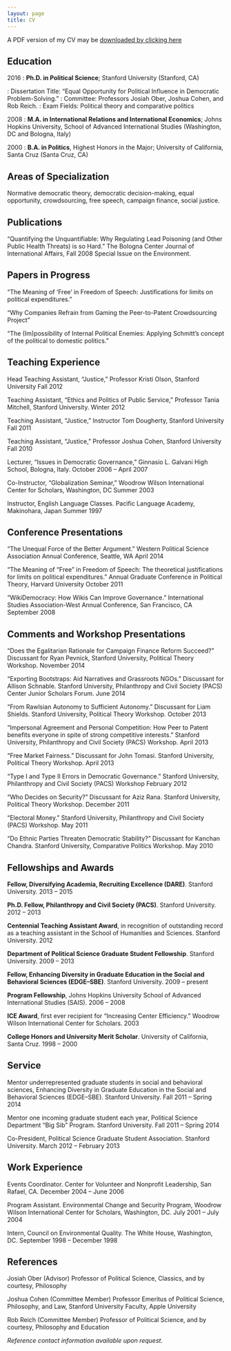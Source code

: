 ```yaml
---
layout: page
title: CV
---
```

A PDF version of my CV may be [downloaded by clicking here](images/Ariel-Mendez-CV-160809.pdf)
	
## Education

2016
:	**Ph.D. in Political Science**; Stanford University (Stanford, CA)

:	Dissertation Title: “Equal Opportunity for Political Influence in Democratic Problem-Solving.”
:	Committee: Professors Josiah Ober, Joshua Cohen, and Rob Reich.
:	Exam Fields: Political theory and comparative politics

2008
:	**M.A. in International Relations and International Economics**; Johns Hopkins University, School of Advanced International Studies (Washington, DC and Bologna, Italy)

2000
:	**B.A. in Politics**, Highest Honors in the Major; University of California, Santa Cruz (Santa Cruz, CA)

## Areas of Specialization

Normative democratic theory, democratic decision-making, equal opportunity, crowdsourcing, free speech, campaign finance, social justice.

## Publications

“Quantifying the Unquantifiable: Why Regulating Lead Poisoning (and Other Public Health Threats) is so Hard.” The Bologna Center Journal of International Affairs, Fall 2008 Special Issue on the Environment.

## Papers in Progress

“The Meaning of ‘Free’ in Freedom of Speech: Justifications for limits on political expenditures.”

“Why Companies Refrain from Gaming the Peer-to-Patent Crowdsourcing Project”

“The (Im)possibility of Internal Political Enemies: Applying Schmitt’s concept of the political to domestic politics.”

## Teaching Experience

Head Teaching Assistant, “Justice,” Professor Kristi Olson, Stanford University Fall 2012

Teaching Assistant, “Ethics and Politics of Public Service,” Professor Tania Mitchell, Stanford University. Winter 2012

Teaching Assistant, “Justice,” Instructor Tom Dougherty, Stanford University	Fall 2011

Teaching Assistant, “Justice,” Professor Joshua Cohen, Stanford University	Fall 2010

Lecturer, “Issues in Democratic Governance,” Ginnasio L. Galvani High School, Bologna, Italy. October 2006 – April 2007

Co-Instructor, “Globalization Seminar,” Woodrow Wilson International Center for Scholars, Washington, DC Summer 2003

Instructor, English Language Classes. Pacific Language Academy, Makinohara, Japan
Summer 1997

## Conference Presentations

“The Unequal Force of the Better Argument.” Western Political Science Association Annual Conference, Seattle, WA	April 2014

“The Meaning of “Free” in Freedom of Speech: The theoretical justifications for limits on political expenditures.” Annual Graduate Conference in Political Theory,
Harvard University	October 2011

“WikiDemocracy: How Wikis Can Improve Governance.” International Studies Association-West Annual Conference, San Francisco, CA	September 2008

## Comments and Workshop Presentations

“Does the Egalitarian Rationale for Campaign Finance Reform Succeed?” Discussant for Ryan Pevnick, Stanford University, Political Theory Workshop. November 2014

“Exporting Bootstraps: Aid Narratives and Grassroots NGOs.” Discussant for Allison Schnable. Stanford University, Philanthropy and Civil Society (PACS) Center Junior Scholars Forum.	June 2014

“From Rawlsian Autonomy to Sufficient Autonomy.” Discussant for Liam Shields. Stanford University, Political Theory Workshop.	October 2013

“Impersonal Agreement and Personal Competition: How Peer to Patent benefits everyone in spite of strong competitive interests.” Stanford University, Philanthropy and Civil Society (PACS) Workshop.	April 2013 

“Free Market Fairness.” Discussant for John Tomasi. Stanford University, Political Theory Workshop. April 2013

“Type I and Type II Errors in Democratic Governance.” Stanford University, Philanthropy and Civil Society (PACS) Workshop	February 2012

“Who Decides on Security?” Discussant for Aziz Rana. Stanford University, Political Theory Workshop. December 2011

“Electoral Money.” Stanford University, Philanthropy and Civil Society (PACS) Workshop. 
May 2011

“Do Ethnic Parties Threaten Democratic Stability?” Discussant for Kanchan Chandra. Stanford University, Comparative Politics Workshop. May 2010

## Fellowships and Awards

**Fellow, Diversifying Academia, Recruiting Excellence (DARE)**. Stanford University.
2013 – 2015

**Ph.D. Fellow, Philanthropy and Civil Society (PACS)**. Stanford University. 2012 – 2013

**Centennial Teaching Assistant Award**, in recognition of outstanding record as a teaching assistant in the School of Humanities and Sciences. Stanford University. 2012

**Department of Political Science Graduate Student Fellowship**. Stanford University.
2009 – 2013

**Fellow, Enhancing Diversity in Graduate Education in the Social and Behavioral Sciences (EDGE–SBE)**. Stanford University. 2009 – present

**Program Fellowship**, Johns Hopkins University School of Advanced International Studies (SAIS). 2006 – 2008

**ICE Award**, first ever recipient for “Increasing Center Efficiency.” Woodrow Wilson International Center for Scholars.	2003

**College Honors and University Merit Scholar**. University of California, Santa Cruz.
	1998 – 2000

## Service

Mentor underrepresented graduate students in social and behavioral sciences, Enhancing Diversity in Graduate Education in the Social and Behavioral Sciences (EDGE–SBE). Stanford University.	Fall 2011 – Spring 2014

Mentor one incoming graduate student each year, Political Science Department “Big Sib” Program. Stanford University. Fall 2011 – Spring 2014

Co-President, Political Science Graduate Student Association. Stanford University.
March 2012 – February 2013

## Work Experience

Events Coordinator. Center for Volunteer and Nonprofit Leadership, San Rafael, CA.
December 2004 – June 2006

Program Assistant. Environmental Change and Security Program, Woodrow Wilson International Center for Scholars, Washington, DC.	July 2001 – July 2004

Intern, Council on Environmental Quality. The White House, Washington, DC.
	September 1998 – December 1998

## References

Josiah Ober (Advisor)
Professor of Political Science, Classics, and by courtesy, Philosophy

Joshua Cohen (Committee Member)
Professor Emeritus of Political Science, Philosophy, and Law, Stanford University
Faculty, Apple University

Rob Reich (Committee Member)
Professor of Political Science, and by courtesy, Philosophy and Education

*Reference contact information available upon request.*
